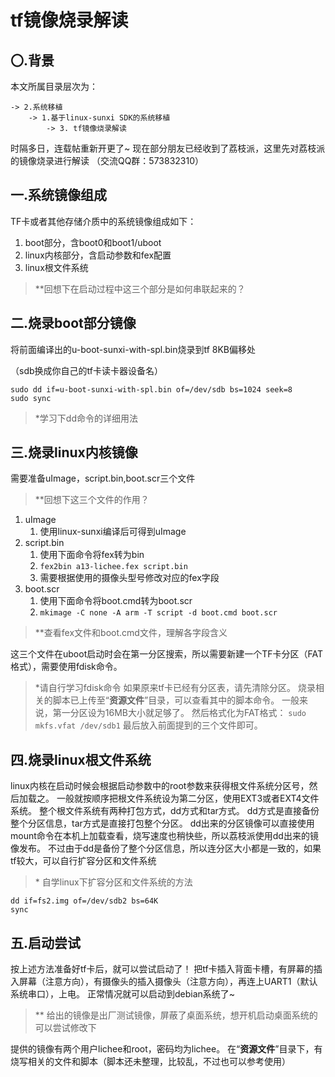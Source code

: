 # tf镜像烧录解读

## 〇.背景
本文所属目录层次为：

	-> 2.系统移植
		-> 1.基于linux-sunxi SDK的系统移植
			-> 3. tf镜像烧录解读

时隔多日，连载帖重新开更了~
现在部分朋友已经收到了荔枝派，这里先对荔枝派的镜像烧录进行解读
（交流QQ群：573832310）

## 一.系统镜像组成

TF卡或者其他存储介质中的系统镜像组成如下：

1. boot部分，含boot0和boot1/uboot
2. linux内核部分，含启动参数和fex配置
3. linux根文件系统
> \**回想下在启动过程中这三个部分是如何串联起来的？

## 二.烧录boot部分镜像 
将前面编译出的u-boot-sunxi-with-spl.bin烧录到tf 8KB偏移处

（sdb换成你自己的tf卡读卡器设备名）

```shell
sudo dd if=u-boot-sunxi-with-spl.bin of=/dev/sdb bs=1024 seek=8
sudo sync
```

> \*学习下dd命令的详细用法

## 三.烧录linux内核镜像
需要准备uImage，script.bin,boot.scr三个文件
> \**回想下这三个文件的作用？

1. uImage
	1. 使用linux-sunxi编译后可得到uImage
2. script.bin
	1. 使用下面命令将fex转为bin  
	2. `fex2bin a13-lichee.fex script.bin`
	3. 需要根据使用的摄像头型号修改对应的fex字段
3. boot.scr
	1. 使用下面命令将boot.cmd转为boot.scr  
	2. `mkimage -C none -A arm -T script -d boot.cmd boot.scr`
> \**查看fex文件和boot.cmd文件，理解各字段含义

这三个文件在uboot启动时会在第一分区搜索，所以需要新建一个TF卡分区（FAT格式），需要使用fdisk命令。
> \*请自行学习fdisk命令
如果原来tf卡已经有分区表，请先清除分区。
烧录相关的脚本已上传至“**资源文件**”目录，可以查看其中的脚本命令。
一般来说，第一分区设为16MB大小就足够了。
然后格式化为FAT格式：
`sudo mkfs.vfat /dev/sdb1`
最后放入前面提到的三个文件即可。

## 四.烧录linux根文件系统

linux内核在启动时候会根据启动参数中的root参数来获得根文件系统分区号，然后加载之。
一般就按顺序把根文件系统设为第二分区，使用EXT3或者EXT4文件系统。
整个根文件系统有两种打包方式，dd方式和tar方式。
dd方式是直接备份整个分区信息，tar方式是直接打包整个分区。
dd出来的分区镜像可以直接使用mount命令在本机上加载查看，烧写速度也稍快些，所以荔枝派使用dd出来的镜像发布。
不过由于dd是备份了整个分区信息，所以连分区大小都是一致的，如果tf较大，可以自行扩容分区和文件系统
> \* 自学linux下扩容分区和文件系统的方法

```shell
dd if=fs2.img of=/dev/sdb2 bs=64K
sync
```

## 五.启动尝试

按上述方法准备好tf卡后，就可以尝试启动了！
把tf卡插入背面卡槽，有屏幕的插入屏幕（注意方向），有摄像头的插入摄像头（注意方向），再连上UART1（默认系统串口），上电。
正常情况就可以启动到debian系统了~

> \** 给出的镜像是出厂测试镜像，屏蔽了桌面系统，想开机启动桌面系统的可以尝试修改下

提供的镜像有两个用户lichee和root，密码均为lichee。
在“**资源文件**”目录下，有烧写相关的文件和脚本（脚本还未整理，比较乱，不过也可以参考使用）
